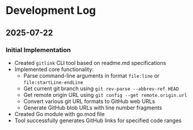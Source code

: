 # Development Log

## 2025-07-22

### Initial Implementation
- Created `gitlink` CLI tool based on readme.md specifications
- Implemented core functionality:
  - Parse command-line arguments in format `file:line` or `file:startLine-endLine`
  - Get current git branch using `git rev-parse --abbrev-ref HEAD`
  - Get remote origin URL using `git config --get remote.origin.url`
  - Convert various git URL formats to GitHub web URLs
  - Generate GitHub blob URLs with line number fragments
- Created Go module with go.mod file
- Tool successfully generates GitHub links for specified code ranges